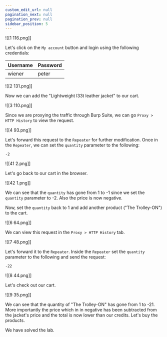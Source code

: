 ```yaml
---
custom_edit_url: null
pagination_next: null
pagination_prev: null
sidebar_position: 5
---
```


![[1 116.png]]

Let's click on the `My account` button and login using the following credentials:

| Username | Password |
| -------- | -------- |
| wiener         | peter         |


![[2 131.png]]

Now we can add the "Lightweight l33t leather jacket" to our cart.

![[3 110.png]]

Since we are proxying the traffic through Burp Suite, we can go `Proxy > HTTP History` to view the request.

![[4 93.png]]

Let's forward this request to the `Repeater` for further modification.
Once in the `Repeater`, we can set the `quantity` parameter to the following:
```
-2
```

![[41 2.png]]

Let's go back to our cart in the browser.

![[42 1.png]]

We can see that the `quantity` has gone from 1 to -1 since we set the `quantity` parameter to -2. Also the price is now negative.

Now, set the `quantity` back to 1 and add another product ("The Trolley-ON") to the cart.

![[6 64.png]]

We can view this request in the `Proxy > HTTP History` tab.

![[7 48.png]]

Let's forward it to the `Repeater`.
Inside the `Repeater` set the `quantity` parameter to the following and send the request:

```
-22
```

![[8 44.png]]

Let's check out our cart.

![[9 35.png]]

We can see that the quantity of "The Trolley-ON" has gone from 1 to -21.
More importantly the price which in in negative has been subtracted from the jacket's price and the total is now lower than our credits.
Let's buy the products.


We have solved the lab.
